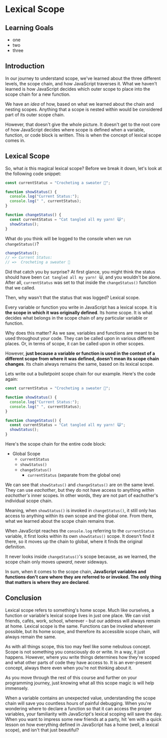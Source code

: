 # Lexical Scope

## Learning Goals

- one
- two
- three

## Introduction

In our journey to understand scope, we've learned about the three different
levels, the scope chain, and how JavaScript traverses it. What we haven't
learned is how JavaScript decides which outer scope to place into the scope
chain for a new function.

We have an _idea_ of how, based on what we learned about the chain and nesting
scopes. Anything that a scope is nested within would be considered part of its
outer scope chain.

However, that doesn't give the whole picture. It doesn't get to the root core of
how JavaScript decides where scope is defined when a variable, function, or code
block is written. This is when the concept of lexical scope comes in.

## Lexical Scope

So, what _is_ this magical lexical scope? Before we break it down, let's look at
the following code snippet:

```js
const currentStatus = "Crocheting a sweater 🧶";

function showStatus() {
  console.log("Current Status:");
  console.log(" ", currentStatus);
}

function changeStatus() {
  const currentStatus = "Cat tangled all my yarn! 🙀";
  showStatus();
}
```

What do you think will be logged to the console when we run `changeStatus()`?

```js
changeStatus();
// => Current Status:
// =>  Crocheting a sweater 🧶
```

Did that catch you by surprise? At first glance, you might think the status
should have been `Cat tangled all my yarn! 🙀`, and you wouldn't be alone. After
all, `currentStatus` was set to that inside the `changeStatus()` function that
we called.

Then, why wasn't that the status that was logged? Lexical scope.

Every variable or function you write in JavaScript has a lexical scope. It is
**the scope in which it was originally defined**. Its home scope. It is what
decides what belongs in the scope chain of any particular variable or function.

Why does this matter? As we saw, variables and functions are meant to be used
throughout your code. They can be called upon in various different places. Or,
in terms of scope, it can be called upon in other scopes.

However, **just because a variable or function is used in the context of a
different scope from where it was defined, doesn't mean its scope chain
changes**. Its chain always remains the same, based on its lexical scope.

Lets write out a bulletpoint scope chain for our example. Here's the code again:

```js
const currentStatus = "Crocheting a sweater 🧶";

function showStatus() {
  console.log("Current Status:");
  console.log(" ", currentStatus);
}

function changeStatus() {
  const currentStatus = "Cat tangled all my yarn! 🙀";
  showStatus();
}
```

Here's the scope chain for the entire code block:

- Global Scope
  - `currentStatus`
  - `showStatus()`
  - `changeStatus()`
    - `currentStatus` (separate from the global one)

We can see that `showStatus()` and `changeStatus()` are on the same level. They
can use _eachother_, but they do not have access to anything _within
eachother's_ inner scopes. In other words, they are not part of eachother's
individual scope chain.

Meaning, when `showStatus()` is invoked in `changeStatus()`, it still only has
access to anything within its own scope and the global one. From there, what we
learned about the scope chain remains true.

When JavaScript reaches the `console.log` referring to the `currentStatus`
variable, it first looks within its own `showStatus()` scope. It doesn't find it
there, so it moves up the chain to global, where it finds the original
definition.

It never looks inside `changeStatus()`'s scope because, as we learned, the scope
chain only moves _upward_, never sideways.

In sum, when it comes to the scope chain, **JavaScript variables and functions
don't care where they are referred to or invoked. The only thing that matters is
where they are declared**.

## Conclusion

Lexical scope refers to something's home scope. Much like ourselves, a function
or variable's lexical scope lives in just one place. We can visit friends,
cafés, work, school, wherever - but our address will always remain at home.
Lexical scope is the same. Functions can be invoked wherever possible, but its
home scope, and therefore its accessible scope chain, will always remain the
same.

As with all things scope, this too may feel like some nebulous concept. Scope is
not something you consciously do or write. In a way, it just happens. However,
where you write things determines how they're scoped and what other parts of
code they have access to. It is an ever-present concept, always there even when
you're not thinking about it.

As you move through the rest of this course and further on your programming
journey, just knowing what all this scope magic is will help immensely.

When a variable contains an unexpected value, understanding the scope chain will
save you countless hours of painful debugging. When you're wondering where to
declare a function so that it can access the proper variables, your familiarity
with JavaScript's lexical scoping will save the day. When you want to impress
some new friends at a party, hit 'em with a quick lesson on how everything
defined in JavaScript has a home (well, a lexical scope), and isn't that just
beautiful?
